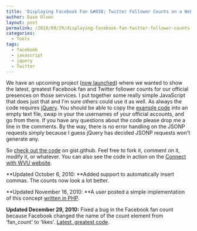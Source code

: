 ```yaml
---
title: 'Displaying Facebook Fan &#038; Twitter Follower Counts on a Web Page'
author: Dave Olsen
layout: post
permalink: /2010/09/29/displaying-facebook-fan-twitter-follower-counts-on-a-web-page
categories:
  - Tools
tags:
  - facebook
  - javascript
  - jquery
  - Twitter
---
```

We have an upcoming project ([now launched][1]) where we wanted to show the latest, greatest Facebook fan and Twitter follower counts for our official presences on those services. I put together some really simple JavaScript that does just that and I'm sure others could use it as well. As always the code requires [jQuery][2]. You should be able to copy the [example code][3] into an empty text file, swap in your the usernames of your official accounts, and go from there. If you have any questions about the code please drop me a line in the comments. By the way, there is no error handling on the JSONP requests simply because I guess jQuery has decided JSONP requests won't generate any.

So [check out the code][3] on gist.github. Feel free to fork it, comment on it, modify it, or whatever. You can also see the code in action on the [Connect with WVU website][1].

**Updated October 6, 2010: **Added support to automatically insert commas. The counts now look a lot better.

**Updated November 16, 2010: **A user posted a simple implementation of this concept [written in PHP][4].

**Updated December 29, 2010:** Fixed a bug in the Facebook fan count because Facebook changed the name of the count element from ‘fan_count' to ‘likes'. [Latest, greatest code][3].

 [1]: http://connect.wvu.edu/
 [2]: http://jquery.com/
 [3]: http://gist.github.com/599243
 [4]: http://dev.firsttube.com/fans-followers.php